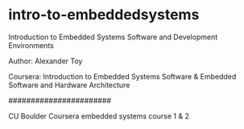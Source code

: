
# intro-to-embeddedsystems
Introduction to Embedded Systems Software and Development Environments

Author: Alexander Toy

Coursera: Introduction to Embedded Systems Software & Embedded Software and Hardware Architecture

#######################

CU Boulder Coursera embedded systems course 1 & 2



